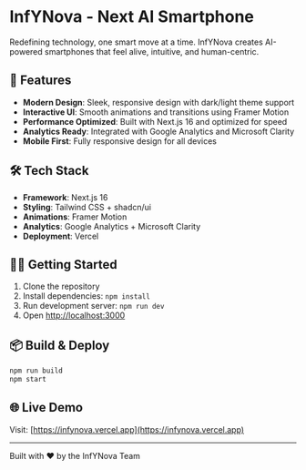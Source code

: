 # InfYNova - Next AI Smartphone

Redefining technology, one smart move at a time. InfYNova creates AI-powered smartphones that feel alive, intuitive, and human-centric.

## 🚀 Features

- **Modern Design**: Sleek, responsive design with dark/light theme support
- **Interactive UI**: Smooth animations and transitions using Framer Motion
- **Performance Optimized**: Built with Next.js 16 and optimized for speed
- **Analytics Ready**: Integrated with Google Analytics and Microsoft Clarity
- **Mobile First**: Fully responsive design for all devices

## 🛠️ Tech Stack

- **Framework**: Next.js 16
- **Styling**: Tailwind CSS + shadcn/ui
- **Animations**: Framer Motion
- **Analytics**: Google Analytics + Microsoft Clarity
- **Deployment**: Vercel

## 🏃‍♂️ Getting Started

1. Clone the repository
2. Install dependencies: `npm install`
3. Run development server: `npm run dev`
4. Open [http://localhost:3000](http://localhost:3000)

## 📦 Build & Deploy

```bash
npm run build
npm start
```

## 🌐 Live Demo

Visit: [https://infynova.vercel.app](https://infynova.vercel.app)

---

Built with ❤️ by the InfYNova Team